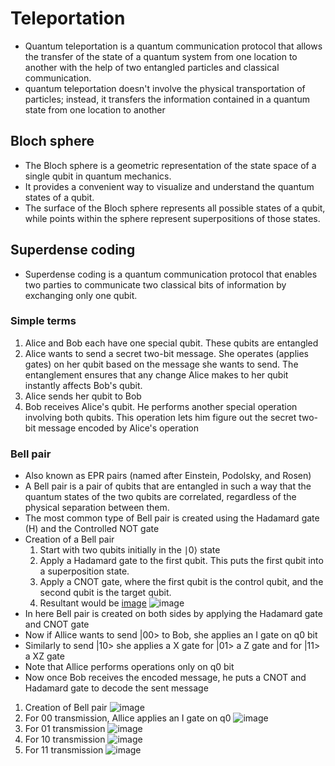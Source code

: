 # Teleportation
* Quantum teleportation is a quantum communication protocol that allows the transfer of the state of a quantum system from one location to another with the help of two entangled particles and classical communication.
* quantum teleportation doesn't involve the physical transportation of particles; instead, it transfers the information contained in a quantum state from one location to another

## Bloch sphere
* The Bloch sphere is a geometric representation of the state space of a single qubit in quantum mechanics.
* It provides a convenient way to visualize and understand the quantum states of a qubit.
* The surface of the Bloch sphere represents all possible states of a qubit, while points within the sphere represent superpositions of those states.

## Superdense coding
* Superdense coding is a quantum communication protocol that enables two parties to communicate two classical bits of information by exchanging only one qubit.

### Simple terms
1. Alice and Bob each have one special qubit. These qubits are entangled
2. Alice wants to send a secret two-bit message. She operates (applies gates) on her qubit based on the message she wants to send. The entanglement ensures that any change Alice makes to her qubit instantly affects Bob's qubit.
3. Alice sends her qubit to Bob
4. Bob receives Alice's qubit. He performs another special operation involving both qubits. This operation lets him figure out the secret two-bit message encoded by Alice's operation

### Bell pair
* Also known as EPR pairs (named after Einstein, Podolsky, and Rosen)
* A Bell pair is a pair of qubits that are entangled in such a way that the quantum states of the two qubits are correlated, regardless of the physical separation between them.
* The most common type of Bell pair is created using the Hadamard gate (H) and the Controlled NOT gate
* Creation of a Bell pair
    1. Start with two qubits initially in the ∣0⟩ state
    2. Apply a Hadamard gate to the first qubit. This puts the first qubit into a superposition state.
    3. Apply a CNOT gate, where the first qubit is the control qubit, and the second qubit is the target qubit.
    4.  Resultant would be
[image](https://github.com/ani171/quantum_computing/assets/97838595/3d1c2d23-0d2b-44f2-acf0-e8d1e0de710e)
![image](https://github.com/ani171/quantum_computing/assets/97838595/891385d6-7735-431d-be28-a022a654af2e)
* In here Bell pair is created on both sides by applying the Hadamard gate and CNOT gate
* Now if Allice wants to send |00> to Bob, she applies an I gate on q0 bit
* Similarly to send |10> she applies a X gate for |01> a Z gate and for |11> a XZ gate
* Note that Allice performs operations only on q0 bit
* Now once Bob receives the encoded message, he puts a CNOT and Hadamard gate to decode the sent message
1. Creation of Bell pair
![image](https://github.com/ani171/quantum_computing/assets/97838595/a20d8f3d-d7e5-4250-b15d-d17fc17f98cd)
2. For 00 transmission, Allice applies an I gate on q0
![image](https://github.com/ani171/quantum_computing/assets/97838595/36ed9f85-275e-4948-b4fd-8c5d1f52aac5)
3. For 01 transmission
![image](https://github.com/ani171/quantum_computing/assets/97838595/b65feb14-61ed-4244-89a3-486607294161)
4. For 10 transmission
![image](https://github.com/ani171/quantum_computing/assets/97838595/6199b1f7-89b7-427a-821b-6b7acba39b0a)
5. For 11 transmission
![image](https://github.com/ani171/quantum_computing/assets/97838595/917bc167-86fa-49b7-9295-145674e4e16c)

